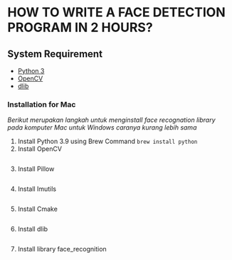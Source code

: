 # HOW TO WRITE A FACE DETECTION PROGRAM IN 2 HOURS?

## System Requirement 
* [Python 3](https://https://www.python.org/downloads/)
* [OpenCV](https://opencv.org/)
* [dlib](http://dlib.net/)

### Installation for Mac

_Berikut merupakan langkah untuk menginstall face recognation library pada komputer Mac untuk Windows caranya kurang lebih sama_

1. Install Python 3.9 using Brew Command
    ```brew install python``` 
2. Install OpenCV
   ```pip3 install opencv-contrib-python  
   ```
3. Install Pillow
   ```ppip3 install pillow
   ```
4. Install Imutils
   ```pip3 install imutils
   ```
5. Install Cmake
   ```brew install cmake
   ```
6. Install dlib
   ```brew install dlib or pip3 install dlib
   ```
7.  Install library face_recognition
   ```pip3 install face_recognition
   ```